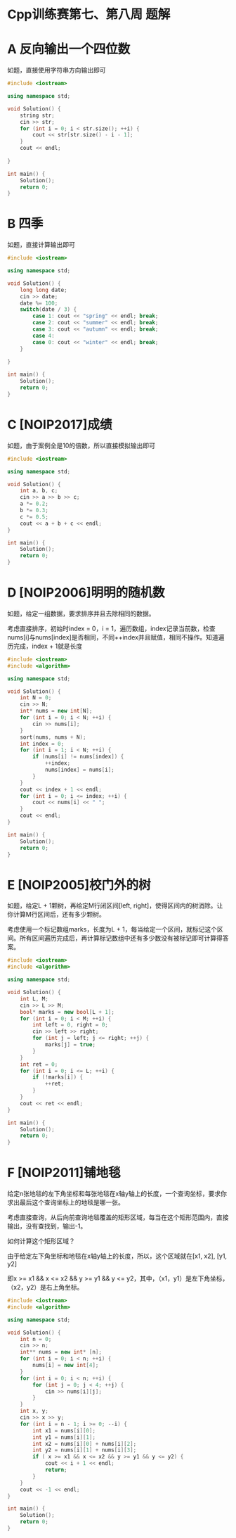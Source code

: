 # Cpp训练赛第七、第八周 题解

# A	反向输出一个四位数

如题，直接使用字符串方向输出即可

```Cpp
#include <iostream>

using namespace std;

void Solution() {
    string str;
    cin >> str;
    for (int i = 0; i < str.size(); ++i) {
        cout << str[str.size() - i - 1];
    }
    cout << endl;
    
}

int main() {
    Solution();
    return 0;
}
```

# B	四季

如题，直接计算输出即可

```CPP
#include <iostream>

using namespace std;

void Solution() {
    long long date;
    cin >> date;
    date %= 100;
    switch(date / 3) {
        case 1: cout << "spring" << endl; break;
        case 2: cout << "summer" << endl; break;
        case 3: cout << "autumn" << endl; break;
        case 4:
        case 0: cout << "winter" << endl; break;
    }
    
}

int main() {
    Solution();
    return 0;
}
```

# C	[NOIP2017]成绩

如题，由于案例全是10的倍数，所以直接模拟输出即可

```Cpp
#include <iostream>

using namespace std;

void Solution() {
    int a, b, c;
    cin >> a >> b >> c;
    a *= 0.2;
    b *= 0.3;
    c *= 0.5;
    cout << a + b + c << endl;
}

int main() {
    Solution();
    return 0;
}
```

# D	[NOIP2006]明明的随机数

如题，给定一组数据，要求排序并且去除相同的数据。

考虑直接排序，初始时index = 0，i = 1，遍历数组，index记录当前数，检查nums[i]与nums[index]是否相同，不同++index并且赋值，相同不操作。知道遍历完成，index + 1就是长度

```Cpp
#include <iostream>
#include <algorithm>

using namespace std;

void Solution() {
    int N = 0;
    cin >> N;
    int* nums = new int[N];
    for (int i = 0; i < N; ++i) {
        cin >> nums[i];
    }
    sort(nums, nums + N);
    int index = 0;
    for (int i = 1; i < N; ++i) {
        if (nums[i] != nums[index]) {
            ++index;
            nums[index] = nums[i];
        }
    }
    cout << index + 1 << endl;
    for (int i = 0; i <= index; ++i) {
        cout << nums[i] << " ";
    }
    cout << endl;
}

int main() {
    Solution();
    return 0;
}
```

# E	[NOIP2005]校门外的树

如题，给定L + 1颗树，再给定M行闭区间\[left, right\]，使得区间内的树消除。让你计算M行区间后，还有多少颗树。

考虑使用一个标记数组marks，长度为L + 1，每当给定一个区间，就标记这个区间。所有区间遍历完成后，再计算标记数组中还有多少数没有被标记即可计算得答案。

```Cpp
#include <iostream>
#include <algorithm>

using namespace std;

void Solution() {
    int L, M;
    cin >> L >> M;
    bool* marks = new bool[L + 1];
    for (int i = 0; i < M; ++i) {
        int left = 0, right = 0;
        cin >> left >> right;
        for (int j = left; j <= right; ++j) {
            marks[j] = true;
        }
    }
    int ret = 0;
    for (int i = 0; i <= L; ++i) {
        if (!marks[i]) {
            ++ret;
        }
    }
    cout << ret << endl;
}

int main() {
    Solution();
    return 0;
}
```

# F	[NOIP2011]铺地毯

给定n张地毯的左下角坐标和每张地毯在x轴y轴上的长度，一个查询坐标，要求你求出最后这个查询坐标上的地毯是哪一张。

考虑直接查询，从后向前查询地毯覆盖的矩形区域，每当在这个矩形范围内，直接输出，没有查找到，输出-1。

如何计算这个矩形区域？

由于给定左下角坐标和地毯在x轴y轴上的长度，所以，这个区域就在[x1, x2], [y1, y2]

即x >= x1 && x <= x2 && y >= y1 && y <= y2，其中，（x1，y1）是左下角坐标，（x2，y2）是右上角坐标。

```Cpp
#include <iostream>
#include <algorithm>

using namespace std;

void Solution() {
    int n = 0;
    cin >> n;
    int** nums = new int* [n];
    for (int i = 0; i < n; ++i) {
        nums[i] = new int[4];
    }
    for (int i = 0; i < n; ++i) {
        for (int j = 0; j < 4; ++j) {
            cin >> nums[i][j];
        }
    }
    int x, y;
    cin >> x >> y;
    for (int i = n - 1; i >= 0; --i) {
        int x1 = nums[i][0];
        int y1 = nums[i][1];
        int x2 = nums[i][0] + nums[i][2];
        int y2 = nums[i][1] + nums[i][3];
        if ( x >= x1 && x <= x2 && y >= y1 && y <= y2) {
            cout << i + 1 << endl;
            return;
        }
    }
    cout << -1 << endl;
}

int main() {
    Solution();
    return 0;
}
```


